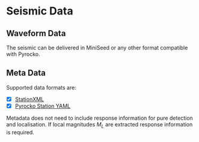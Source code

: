 # Seismic Data

## Waveform Data

The seismic can be delivered in MiniSeed or any other format compatible with Pyrocko.

## Meta Data

Supported data formats are:

* [x] [StationXML](https://www.fdsn.org/xml/station/)
* [x] [Pyrocko Station YAML](https://pyrocko.org/docs/current/formats/yaml.html)

Metadata does not need to include response information for pure detection and localisation. If local magnitudes $M_L$ are extracted response information is required.
